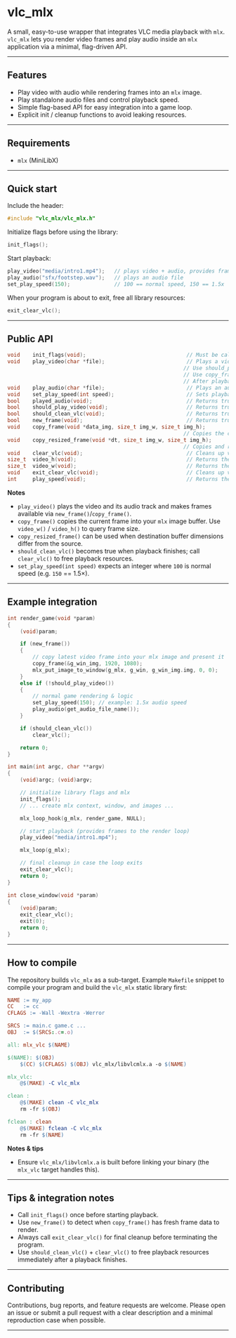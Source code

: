 # vlc\_mlx

A small, easy-to-use wrapper that integrates VLC media playback with `mlx`.
`vlc_mlx` lets you render video frames and play audio inside an `mlx` application via a minimal, flag-driven API.

---

## Features

* Play video with audio while rendering frames into an `mlx` image.
* Play standalone audio files and control playback speed.
* Simple flag-based API for easy integration into a game loop.
* Explicit init / cleanup functions to avoid leaking resources.

---

## Requirements

* `mlx` (MiniLibX)

---

## Quick start

Include the header:

```c
#include "vlc_mlx/vlc_mlx.h"
```

Initialize flags before using the library:

```c
init_flags();
```

Start playback:

```c
play_video("media/intro1.mp4");   // plays video + audio, provides frames to render
play_audio("sfx/footstep.wav");   // plays an audio file
set_play_speed(150);              // 100 == normal speed, 150 == 1.5x
```

When your program is about to exit, free all library resources:

```c
exit_clear_vlc();
```

---

## Public API

```c
void    init_flags(void);                                // Must be called first before using vlc_mlx
void    play_video(char *file);                          // Plays a video with audio and provides its frames.
                                                        // Use should_play_video() and new_frame() to check playback status and frame availability.
                                                        // Use copy_frame() or copy_resized_frame() to copy the frame into a t_data image.
                                                        // After playback, call should_clean_vlc() and clear_vlc() to clean up.
void    play_audio(char *file);                          // Plays an audio file
void    set_play_speed(int speed);                       // Sets playback speed (100 = normal, 200 = double, etc.)
bool    played_audio(void);                              // Returns true if an audio file is currently playing
bool    should_play_video(void);                         // Returns true if a video is currently playing
bool    should_clean_vlc(void);                          // Returns true if vlc_mlx needs cleanup after playing a video
bool    new_frame(void);                                 // Returns true if a new frame is available
void    copy_frame(void *data_img, size_t img_w, size_t img_h);          
                                                        // Copies the current frame into a t_data image
void    copy_resized_frame(void *dt, size_t img_w, size_t img_h);  
                                                        // Copies and resizes the current frame into a t_data image
void    clear_vlc(void);                                 // Cleans up vlc_mlx after video playback
size_t  video_h(void);                                   // Returns the current video height
size_t  video_w(void);                                   // Returns the current video width
void    exit_clear_vlc(void);                            // Cleans up vlc_mlx before exiting the program
int     play_speed(void);                                // Returns the current playback speed set by set_play_speed()
```

**Notes**

* `play_video()` plays the video and its audio track and makes frames available via `new_frame()`/`copy_frame()`.
* `copy_frame()` copies the current frame into your `mlx` image buffer. Use `video_w()` / `video_h()` to query frame size.
* `copy_resized_frame()` can be used when destination buffer dimensions differ from the source.
* `should_clean_vlc()` becomes true when playback finishes; call `clear_vlc()` to free playback resources.
* `set_play_speed(int speed)` expects an integer where `100` is normal speed (e.g. `150` == 1.5×).

---

## Example integration

```c
int render_game(void *param)
{
    (void)param;

    if (new_frame())
    {
        // copy latest video frame into your mlx image and present it
        copy_frame(&g_win_img, 1920, 1080);
        mlx_put_image_to_window(g_mlx, g_win, g_win_img.img, 0, 0);
    }
    else if (!should_play_video())
    {
        // normal game rendering & logic
        set_play_speed(150); // example: 1.5x audio speed
        play_audio(get_audio_file_name());
    }

    if (should_clean_vlc())
        clear_vlc();

    return 0;
}

int main(int argc, char **argv)
{
    (void)argc; (void)argv;

    // initialize library flags and mlx
    init_flags();
    // ... create mlx context, window, and images ...

    mlx_loop_hook(g_mlx, render_game, NULL);

    // start playback (provides frames to the render loop)
    play_video("media/intro1.mp4");

    mlx_loop(g_mlx);

    // final cleanup in case the loop exits
    exit_clear_vlc();
    return 0;
}

int close_window(void *param)
{
    (void)param;
    exit_clear_vlc();
    exit(0);
    return 0;
}
```

---

## How to compile

The repository builds `vlc_mlx` as a sub-target. Example `Makefile` snippet to compile your program and build the `vlc_mlx` static library first:

```makefile
NAME := my_app
CC   := cc
CFLAGS := -Wall -Wextra -Werror 

SRCS := main.c game.c ...
OBJ  := $(SRCS:.c=.o)

all: mlx_vlc $(NAME)

$(NAME): $(OBJ)
	$(CC) $(CFLAGS) $(OBJ) vlc_mlx/libvlcmlx.a -o $(NAME)

mlx_vlc:
	@$(MAKE) -C vlc_mlx

clean :
	@$(MAKE) clean -C vlc_mlx
	rm -fr $(OBJ)

fclean : clean
	@$(MAKE) fclean -C vlc_mlx
	rm -fr $(NAME)

```

**Notes & tips**

* Ensure `vlc_mlx/libvlcmlx.a` is built before linking your binary (the `mlx_vlc` target handles this).

---

## Tips & integration notes

* Call `init_flags()` once before starting playback.
* Use `new_frame()` to detect when `copy_frame()` has fresh frame data to render.
* Always call `exit_clear_vlc()` for final cleanup before terminating the program.
* Use `should_clean_vlc()` + `clear_vlc()` to free playback resources immediately after a playback finishes.

---

## Contributing

Contributions, bug reports, and feature requests are welcome. Please open an issue or submit a pull request with a clear description and a minimal reproduction case when possible.

---
